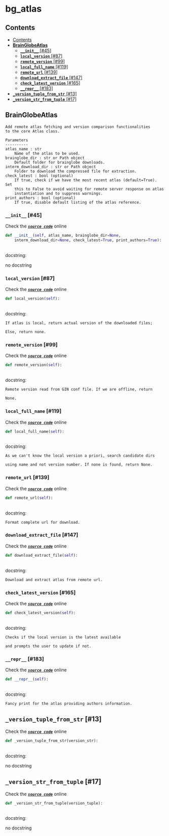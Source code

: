 # bg\_atlas

## Contents

* [Contents](bg_atlas.md#contents)
* [**BrainGlobeAtlas**](bg_atlas.md#brainglobeatlas)
  * [**`__init__`** \[\#45\]](bg_atlas.md#__init__-45)
  * [**`local_version`** \[\#87\]](bg_atlas.md#local_version-87)
  * [**`remote_version`** \[\#99\]](bg_atlas.md#remote_version-99)
  * [**`local_full_name`** \[\#119\]](bg_atlas.md#local_full_name-119)
  * [**`remote_url`** \[\#139\]](bg_atlas.md#remote_url-139)
  * [**`download_extract_file`** \[\#147\]](bg_atlas.md#download_extract_file-147)
  * [**`check_latest_version`** \[\#165\]](bg_atlas.md#check_latest_version-165)
  * [**`__repr__`** \[\#183\]](bg_atlas.md#__repr__-183)
* [**`_version_tuple_from_str`** \[\#13\]](bg_atlas.md#_version_tuple_from_str-13)
* [**`_version_str_from_tuple`** \[\#17\]](bg_atlas.md#_version_str_from_tuple-17)

## **BrainGlobeAtlas**

```text
Add remote atlas fetching and version comparison functionalities
to the core Atlas class.

Parameters
----------
atlas_name : str
    Name of the atlas to be used.
brainglobe_dir : str or Path object
    Default folder for brainglobe downloads.
interm_download_dir : str or Path object
    Folder to download the compressed file for extraction.
check_latest : bool (optional)
    If true, check if we have the most recent atlas (default=True). Set
    this to False to avoid waiting for remote server response on atlas
    instantiation and to suppress warnings.
print_authors : bool (optional)
    If true, disable default listing of the atlas reference.
```

### **`__init__`** \[\#45\]

Check the [_**`source code`**_](https://github.com/brainglobe/bg-atlasapi/blob/master/bg_atlasapi/bg_atlas.py#L45) online

```python
def __init__(self, atlas_name, brainglobe_dir=None,
    interm_download_dir=None, check_latest=True, print_authors=True):
```

   
docstring:

no docstring

### **`local_version`** \[\#87\]

Check the [_**`source code`**_](https://github.com/brainglobe/bg-atlasapi/blob/master/bg_atlasapi/bg_atlas.py#L87) online

```python
def local_version(self):
```

   
docstring:

```text
If atlas is local, return actual version of the downloaded files;

Else, return none.
```

### **`remote_version`** \[\#99\]

Check the [_**`source code`**_](https://github.com/brainglobe/bg-atlasapi/blob/master/bg_atlasapi/bg_atlas.py#L99) online

```python
def remote_version(self):
```

   
docstring:

```text
Remote version read from GIN conf file. If we are offline, return

None.
```

### **`local_full_name`** \[\#119\]

Check the [_**`source code`**_](https://github.com/brainglobe/bg-atlasapi/blob/master/bg_atlasapi/bg_atlas.py#L119) online

```python
def local_full_name(self):
```

   
docstring:

```text
As we can't know the local version a priori, search candidate dirs

using name and not version number. If none is found, return None.
```

### **`remote_url`** \[\#139\]

Check the [_**`source code`**_](https://github.com/brainglobe/bg-atlasapi/blob/master/bg_atlasapi/bg_atlas.py#L139) online

```python
def remote_url(self):
```

   
docstring:

```text
Format complete url for download.
```

### **`download_extract_file`** \[\#147\]

Check the [_**`source code`**_](https://github.com/brainglobe/bg-atlasapi/blob/master/bg_atlasapi/bg_atlas.py#L147) online

```python
def download_extract_file(self):
```

   
docstring:

```text
Download and extract atlas from remote url.
```

### **`check_latest_version`** \[\#165\]

Check the [_**`source code`**_](https://github.com/brainglobe/bg-atlasapi/blob/master/bg_atlasapi/bg_atlas.py#L165) online

```python
def check_latest_version(self):
```

   
docstring:

```text
Checks if the local version is the latest available

and prompts the user to update if not.
```

### **`__repr__`** \[\#183\]

Check the [_**`source code`**_](https://github.com/brainglobe/bg-atlasapi/blob/master/bg_atlasapi/bg_atlas.py#L183) online

```python
def __repr__(self):
```

   
docstring:

```text
Fancy print for the atlas providing authors information.
```

## **`_version_tuple_from_str`** \[\#13\]

Check the [_**`source code`**_](https://github.com/brainglobe/bg-atlasapi/blob/master/bg_atlasapi/bg_atlas.py#L13) online

```python
def _version_tuple_from_str(version_str):
```

   
docstring:

no docstring

## **`_version_str_from_tuple`** \[\#17\]

Check the [_**`source code`**_](https://github.com/brainglobe/bg-atlasapi/blob/master/bg_atlasapi/bg_atlas.py#L17) online

```python
def _version_str_from_tuple(version_tuple):
```

   
docstring:

no docstring

